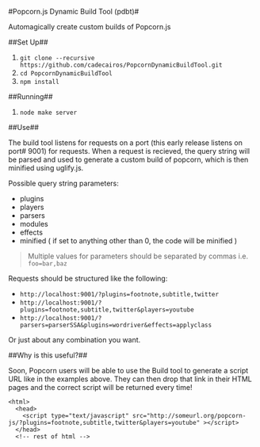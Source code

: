 #Popcorn.js Dynamic Build Tool (pdbt)#

Automagically create custom builds of Popcorn.js

##Set Up##

1. `git clone --recursive https://github.com/cadecairos/PopcornDynamicBuildTool.git`
2. `cd PopcornDynamicBuildTool`
3. `npm install`

##Running##
1. `node make server`

##Use##

The build tool listens for requests on a port (this early release listens on port# 9001) for requests. When a request is recieved, the query string will be parsed and used to generate a custom build of popcorn, which is then minified using uglify.js.

Possible query string parameters:

* plugins
* players
* parsers
* modules
* effects
* minified ( if set to anything other than 0, the code will be minified )

> Multiple values for parameters should be separated by commas i.e. `foo=bar,baz` 

Requests should be structured like the following:

* `http://localhost:9001/?plugins=footnote,subtitle,twitter`
* `http://localhost:9001/?plugins=footnote,subtitle,twitter&players=youtube`
* `http://localhost:9001/?parsers=parserSSA&plugins=wordriver&effects=applyclass`

Or just about any combination you want.

##Why is this useful?##

Soon, Popcorn users will be able to use the Build tool to generate a script URL like in the examples above. They can then drop that link in their HTML pages and the correct script will be returned every time!

    <html>
      <head>
        <script type="text/javascript" src="http://someurl.org/popcorn-js/?plugins=footnote,subtitle,twitter&players=youtube" ></script>
      </head>
      <!-- rest of html -->
